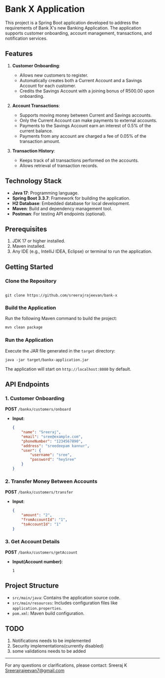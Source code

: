 # Bank X Application

This project is a Spring Boot application developed to address the requirements of Bank X's new Banking Application. The application supports customer onboarding, account management, transactions, and notification services.

## Features

1. **Customer Onboarding**:
    - Allows new customers to register.
    - Automatically creates both a Current Account and a Savings Account for each customer.
    - Credits the Savings Account with a joining bonus of R500.00 upon onboarding.

2. **Account Transactions**:
    - Supports moving money between Current and Savings accounts.
    - Only the Current Account can make payments to external accounts.
    - Payments to the Savings Account earn an interest of 0.5% of the current balance.
    - Payments from any account are charged a fee of 0.05% of the transaction amount.

3. **Transaction History**:
    - Keeps track of all transactions performed on the accounts.
    - Allows retrieval of transaction records.


## Technology Stack

- **Java 17**: Programming language.
- **Spring Boot 3.3.7**: Framework for building the application.
- **H2 Database**: Embedded database for local development.
- **Maven**: Build and dependency management tool.
- **Postman**: For testing API endpoints (optional).

## Prerequisites

1. JDK 17 or higher installed.
2. Maven installed.
3. Any IDE (e.g., IntelliJ IDEA, Eclipse) or terminal to run the application.

## Getting Started

### Clone the Repository
```

git clone https://github.com/sreerajrajeevan/bank-x

```

### Build the Application
Run the following Maven command to build the project:
```bash
mvn clean package
```

### Run the Application
Execute the JAR file generated in the `target` directory:
```
java -jar target/bankx-application.jar
```

The application will start on `http://localhost:8080` by default.

## API Endpoints

### 1. Customer Onboarding
**POST** `/bankx/customers/onboard`
- **Input**:
  ```json
  {
      "name": "Sreeraj",
      "email": "sree@example.com",
      "phoneNumber": "1234567890",
      "address": "sreedeepam kannur",
      "user": {
          "username": "sree",
          "password": "heySree"
      }
  }
  ```

### 2. Transfer Money Between Accounts
**POST** `/bankx/customers/transfer`
- **Input**:
  ```json
  {
      "amount": "2",
      "fromAccountId": "1",
      "toAccountId": "1"
  }
  ```

### 3. Get Account Details
**POST** `/bankx/customers/getAccount`
- **Input(Account number)**:
  ```
  1
  ```

## Project Structure

- `src/main/java`: Contains the application source code.
- `src/main/resources`: Includes configuration files like `application.properties`.
- `pom.xml`: Maven build configuration.

## TODO

1. Notifications needs to be implemented
2. Security implementations(currently disabled)
3. some validations needs to be added


---

For any questions or clarifications, please contact:
Sreeraj K
Sreerajrajeevan7@gmail.com
